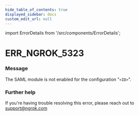 ```yaml
---
hide_table_of_contents: true
displayed_sidebar: docs
custom_edit_url: null
---
```


import ErrorDetails from '/src/components/ErrorDetails';

# ERR_NGROK_5323

### Message
The SAML module is not enabled for the configuration "`<ID>`".

### Further help
If you're having trouble resolving this error, please reach out to [support@ngrok.com](mailto:support@ngrok.com?subject=Help%20with%20ERR_NGROK_5323)

<ErrorDetails error='err_ngrok_5323' />
